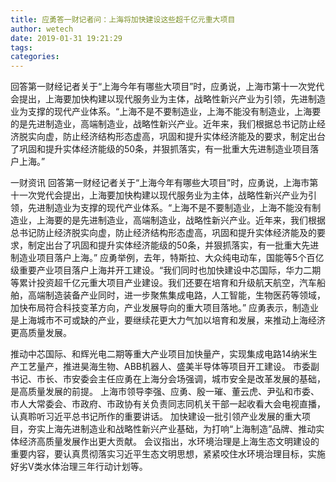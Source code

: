 ```yaml
---
title: 应勇答一财记者问：上海将加快建设这些超千亿元重大项目
author: wetech
date: 2019-01-31 19:21:29
tags: 
categories: 
---
```

回答第一财经记者关于“上海今年有哪些大项目”时，应勇说，上海市第十一次党代会提出，上海要加快构建以现代服务业为主体，战略性新兴产业为引领，先进制造业为支撑的现代产业体系。“上海不是不要制造业，上海不能没有制造业，上海要的是先进制造业，高端制造业，战略性新兴产业。近年来，我们根据总书记防止经济脱实向虚，防止经济结构形态虚高，巩固和提升实体经济能及的要求，制定出台了巩固和提升实体经济能级的50条，并狠抓落实，有一批重大先进制造业项目落户上海。”
<!-- more -->
一财资讯
回答第一财经记者关于“上海今年有哪些大项目”时，应勇说，上海市第十一次党代会提出，上海要加快构建以现代服务业为主体，战略性新兴产业为引领，先进制造业为支撑的现代产业体系。“上海不是不要制造业，上海不能没有制造业，上海要的是先进制造业，高端制造业，战略性新兴产业。近年来，我们根据总书记防止经济脱实向虚，防止经济结构形态虚高，巩固和提升实体经济能及的要求，制定出台了巩固和提升实体经济能级的50条，并狠抓落实，有一批重大先进制造业项目落户上海。”
应勇举例，去年，特斯拉、大众纯电动车，国能等5个百亿级重要产业项目落户上海并开工建设。“我们同时也加快建设中芯国际，华力二期等累计投资超千亿元重大项目产业建设。我们还要在培育和升级航天航空，汽车船舶，高端制造装备产业同时，进一步聚焦集成电路，人工智能，生物医药等领域，加快布局符合科技变革方向，产业发展导向的重大项目落地。”
应勇表示，制造业是上海城市不可或缺的产业，要继续花更大力气加以培育和发展，来推动上海经济更高质量发展。
 
 
推动中芯国际、和辉光电二期等重大产业项目加快量产，实现集成电路14纳米生产工艺量产，推进昊海生物、ABB机器人、盛美半导体等项目开工建设。
市委副书记、市长、市安委会主任应勇在上海分会场强调，城市安全是改革发展的基础，是高质量发展的前提。
上海市领导李强、应勇、殷一璀、董云虎、尹弘和市委、市人大常委会、市政府、市政协有关负责同志同机关干部一起收看大会电视直播，认真聆听习近平总书记所作的重要讲话。
加快建设一批引领产业发展的重大项目，夯实上海先进制造业和战略性新兴产业基础，为打响“上海制造”品牌、推动实体经济高质量发展作出更大贡献。
会议指出，水环境治理是上海生态文明建设的重要内容，要认真贯彻落实习近平生态文明思想，紧紧咬住水环境治理目标，实施好劣V类水体治理三年行动计划等。
